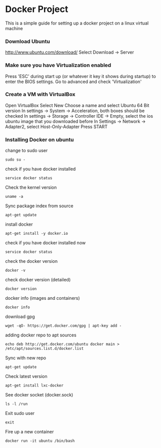 # Docker Project 

This is a simple guide for setting up a docker project on a linux virtual machine


### Download Ubuntu
http://www.ubuntu.com/download/
Select Download -> Server

### Make sure you have Virtualization enabled
Press 'ESC' during start up (or whatever it key it shows during startup) to enter the BIOS settings.
Go to advanced and check 'Virtualization'

### Create a VM with VirtualBox
Open VirtualBox
Select New
Choose a name and select Ubuntu 64 Bit version
In settings -> System -> Acceleration, both boxes should be checked
In settings -> Storage -> Controller IDE -> Empty, select the ios ubuntu image that you downloaded before
In Settings -> Network -> Adapter2, select Host-Only-Adapter
Press START

### Installing Docker on ubuntu
change to sudo user
```
sudo su -
```

check if you have docker installed
```
service docker status
```

Check the kernel version
```
uname -a
```

Sync package index from source
```
apt-get update
```

install docker
```
apt-get install -y docker.io
```

check if you have docker installed now
```
service docker status
```

check the docker version
```
docker -v
```

check docker version (detailed)
```
docker version
```
docker info (images and containers)
```
docker info
```

download gpg
```
wget -qO- https://get.docker.com/gpg | apt-key add -
```
adding docker repo to apt sources
```
echo deb http://get.docker.com/ubuntu docker main > /etc/apt/sources.list.d/docker.list
```

Sync with new repo
```
apt-get update
```

Check latest version
```
apt-get install lxc-docker
```

See docker socket (docker.sock)
```
ls -l /run
```

Exit sudo user
```
exit
```

Fire up a new container
```
docker run -it ubuntu /bin/bash
```

